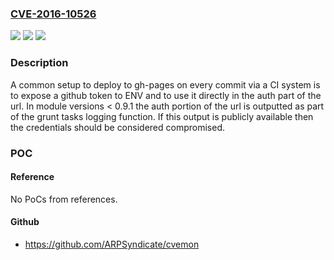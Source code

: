 ### [CVE-2016-10526](https://cve.mitre.org/cgi-bin/cvename.cgi?name=CVE-2016-10526)
![](https://img.shields.io/static/v1?label=Product&message=grunt-gh-pages%20node%20module&color=blue)
![](https://img.shields.io/static/v1?label=Version&message=%3C%3D0.9.1%20&color=brightgreen)
![](https://img.shields.io/static/v1?label=Vulnerability&message=Unchecked%20Error%20Condition%20(CWE-391)&color=brightgreen)

### Description

A common setup to deploy to gh-pages on every commit via a CI system is to expose a github token to ENV and to use it directly in the auth part of the url. In module versions < 0.9.1 the auth portion of the url is outputted as part of the grunt tasks logging function. If this output is publicly available then the credentials should be considered compromised.

### POC

#### Reference
No PoCs from references.

#### Github
- https://github.com/ARPSyndicate/cvemon

